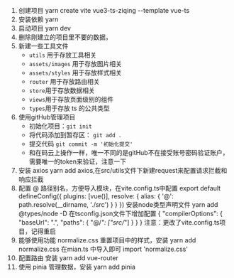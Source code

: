 


1. 创建项目 yarn create vite vue3-ts-ziqing --template vue-ts 
2. 安装依赖 yarn
3. 启动项目 yarn dev
4. 删除刚建立的项目里不要的数据，
5. 新建一些工具文件
    - `utils` 用于存放工具相关
    - `assets/images` 用于存放图片相关
    - `assets/styles` 用于存放样式相关
    - `router` 用于存放路由相关
    - `store`用于存放数据相关
    - `views`用于存放页面级别的组件
    - `types`用于存放 ts 的公共类型
6. 使用gitHub管理项目
    - 初始化项目：`git init`
    - 将代码添加到暂存区： `git add .`
    - 提交代码 `git commit -m '初始化提交'`
    - 和在码云上操作一样，唯一不同的是gitHub不在接受账号密码验证账户，需要唯一的token来验证，注意一下
7. 安装 axios  yarn add axios,在src/utils文件下新建request来配置请求拦截和响应拦截
8. 配置 @ 路径别名，方便导入模块，在vite.config.ts中配置 
        export default defineConfig({
            plugins: [vue()],
            resolve: {
                alias: {
                '@': path.resolve(__dirname, './src')
                }
            }
        })
    安装node类型声明文件 yarn add @types/node -D
    在tsconfig.json文件下增加配置
        {
            "compilerOptions": {
                "baseUrl": ".",
                "paths": {
                    "@/*": ["src/*"]
                }
            }
        }
    注意：更改了vite.config.ts项目，记得重启
9. 能够使用功能 normalize.css 重置项目中的样式，安装 yarn add normalize.css 
   在mian.ts 中导入即可 import 'normalize.css'
10. 配置路由 安装 yarn add vue-router
11. 使用 pinia 管理数据，安装 yarn add pinia

